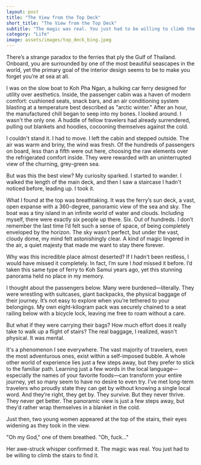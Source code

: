 ```yaml
---
layout: post
title: "The View from the Top Deck"
short_title: "The View from the Top Deck"
subtitle: "The magic was real. You just had to be willing to climb the stairs to find it."
category: "Life"
image: assets/images/top_deck_bing.jpeg
---
```


There’s a strange paradox to the ferries that ply the Gulf of Thailand. Onboard, you are surrounded by one of the most beautiful seascapes in the world, yet the primary goal of the interior design seems to be to make you forget you’re at sea at all.

I was on the slow boat to Koh Pha Ngan, a hulking car ferry designed for utility over aesthetics. Inside, the passenger cabin was a haven of modern comfort: cushioned seats, snack bars, and an air conditioning system blasting at a temperature best described as "arctic winter." After an hour, the manufactured chill began to seep into my bones. I looked around. I wasn't the only one. A huddle of fellow travelers had already surrendered, pulling out blankets and hoodies, cocooning themselves against the cold.

I couldn't stand it. I had to move. I left the cabin and stepped outside. The air was warm and briny, the wind was fresh. Of the hundreds of passengers on board, less than a fifth were out here, choosing the raw elements over the refrigerated comfort inside. They were rewarded with an uninterrupted view of the churning, grey-green sea.

But was this the best view? My curiosity sparked. I started to wander. I walked the length of the main deck, and then I saw a staircase I hadn't noticed before, leading up. I took it.

What I found at the top was breathtaking. It was the ferry’s sun deck, a vast, open expanse with a 360-degree, panoramic view of the sea and sky. The boat was a tiny island in an infinite world of water and clouds. Including myself, there were exactly six people up there. Six. Out of hundreds. I don’t remember the last time I’d felt such a sense of space, of being completely enveloped by the horizon. The sky wasn’t perfect, but under the vast, cloudy dome, my mind felt astonishingly clear. A kind of magic lingered in the air, a quiet majesty that made me want to stay there forever.

Why was this incredible place almost deserted? If I hadn't been restless, I would have missed it completely. In fact, I’m sure I *had* missed it before. I’d taken this same type of ferry to Koh Samui years ago, yet this stunning panorama held no place in my memory.

I thought about the passengers below. Many were burdened—literally. They were wrestling with suitcases, giant backpacks, the physical baggage of their journey. It’s not easy to explore when you’re tethered to your belongings. My own eight-kilogram pack was securely chained to a seat railing below with a bicycle lock, leaving me free to roam without a care.

But what if they were carrying their bags? How much effort does it really take to walk up a flight of stairs? The real baggage, I realized, wasn't physical. It was mental.

It's a phenomenon I see everywhere. The vast majority of travelers, even the most adventurous ones, exist within a self-imposed bubble. A whole other world of experience lies just a few steps away, but they prefer to stick to the familiar path. Learning just a few words in the local language—especially the names of your favorite foods—can transform your entire journey, yet so many seem to have no desire to even try. I’ve met long-term travelers who proudly state they can get by without knowing a single local word. And they’re right, they get by. They survive. But they never thrive. They never get better. The panoramic view is just a few steps away, but they’d rather wrap themselves in a blanket in the cold.

Just then, two young women appeared at the top of the stairs, their eyes widening as they took in the view.

"Oh my God," one of them breathed. "Oh, fuck..."

Her awe-struck whisper confirmed it. The magic was real. You just had to be willing to climb the stairs to find it.
